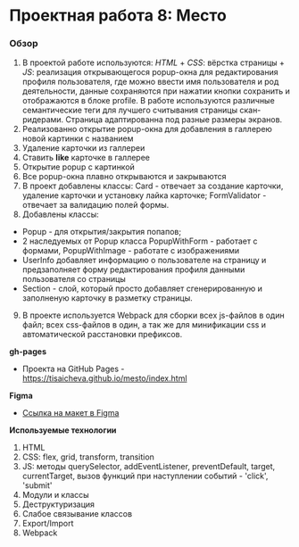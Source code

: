 # Проектная работа 8: Место

### Обзор

1. В проектой работе используются: *HTML* + *CSS*: вёрстка страницы + *JS*: реализация открывающегося popup-окна для редактирования профиля пользователя, где можно ввести имя пользователя и род деятельности, данные сохраняются при нажатии кнопки сохранить и отображаются в блоке profile. В работе используются различные семантические теги для лучшего считывания страницы скан-ридерами.
Страница адаптированна под разные размеры экранов.
2. Реализованно открытие popup-окна для добавления в галлерею новой картинки с названием
3. Удаление карточки из галлереи
4. Ставить **like** карточке в галлерее
5. Открытие popup с картинкой
6. Все popup-окна плавно открываются и закрываются
7. В проект добавлены классы: Card - отвечает за создание карточки, удаление карточки и установку лайка карточке; FormValidator - отвечает за валидацию полей формы.
8. Добавлены классы: 
- Popup - для открытия/закрытия попапов;
- 2 наследуемых от Popup класса PopupWithForm - работает с формами, PopupWithImage - работате с изображениями
- UserInfo добавляет информацию о пользователе на страницу и предзаполняет форму редактирования профиля данными пользователя со страницы
- Section - слой, который просто добавляет сгенерированную и заполненую карточку в разметку страницы.
9. В проекте используется Webpack для сборки всех js-файлов в один файл; всех css-файлов в один, а так же для минификации css и автоматической расстановки префиксов. 



**gh-pages**

* Проекта на GitHub Pages - https://tisaicheva.github.io/mesto/index.html

**Figma**

* [Ссылка на макет в Figma](https://www.figma.com/file/StZjf8HnoeLdiXS7dYrLAh/JavaScript.-Sprint-4)



**Используемые технологии**

1. HTML
2. CSS: flex, grid, transform, transition
3. JS: методы querySelector, addEventListener, preventDefault, target, currentTarget, вызов функций при наступлении событий - 'click', 'submit'
4. Модули и классы
5. Деструктуризация
6. Слабое связывание классов
7. Export/Import
8. Webpack